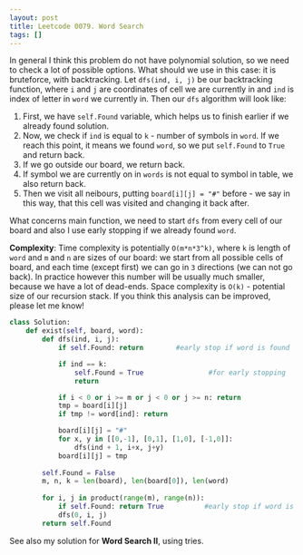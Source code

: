 ```yaml
---
layout: post
title: Leetcode 0079. Word Search
tags: []
---
```


In general I think this problem do not have polynomial solution, so we need to check a lot of possible options. What should we use in this case: it is bruteforce, with backtracking. Let `dfs(ind, i, j)` be our backtracking function, where `i` and `j` are coordinates of cell we are currently in and `ind` is index of letter in `word` we currently in. Then our `dfs` algorithm will look like:
1. First, we have `self.Found` variable, which helps us to finish earlier if we already found solution.
2. Now, we check if `ind` is equal to `k` - number of symbols in `word`. If we reach this point, it means we found `word`, so we put `self.Found` to `True` and return back.
3. If we go outside our board, we return back.
4. If symbol we are currently on in `words` is not equal to symbol in table, we also return back.
5. Then we visit all neibours, putting `board[i][j] = "#"` before - we say in this way, that this cell was visited and changing it back after.

What concerns main function, we need to start `dfs` from every cell of our board and also I use early stopping if we already found `word`.

**Complexity**: Time complexity is potentially `O(m*n*3^k)`, where `k` is length of `word` and `m` and `n` are sizes of our board: we start from all possible cells of board, and each time (except first) we can go in `3` directions (we can not go back). In practice however this number will be usually much smaller, because we have a lot of dead-ends. Space complexity is `O(k)` - potential size of our recursion stack. If you think this analysis can be improved, please let me know!

```python
class Solution:
    def exist(self, board, word):
        def dfs(ind, i, j):
            if self.Found: return        #early stop if word is found

            if ind == k:
                self.Found = True                #for early stopping
                return 

            if i < 0 or i >= m or j < 0 or j >= n: return 
            tmp = board[i][j]
            if tmp != word[ind]: return

            board[i][j] = "#"
            for x, y in [[0,-1], [0,1], [1,0], [-1,0]]:
                dfs(ind + 1, i+x, j+y)
            board[i][j] = tmp
        
        self.Found = False
        m, n, k = len(board), len(board[0]), len(word)
        
        for i, j in product(range(m), range(n)):
            if self.Found: return True          #early stop if word is found
            dfs(0, i, j)
        return self.Found
```

See also my solution for **Word Search II**, using tries.
